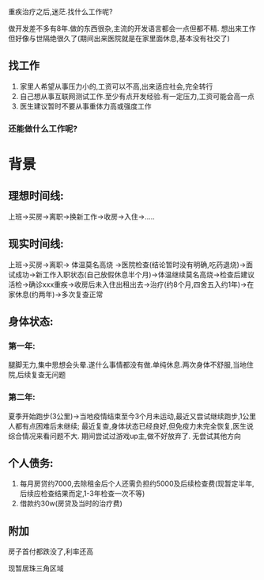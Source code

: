 重疾治疗之后,迷茫.找什么工作呢?

做开发差不多有8年.做的东西很杂,主流的开发语言都会一点但都不精. 想出来工作但好像与世隔绝很久了(期间出来医院就是在家里面休息,基本没有社交了)

## 找工作
1. 家里人希望从事压力小的,工资可以不高,出来适应社会,完全转行
2. 自己想从事互联网测试工作.至少有点开发经验.有一定压力,工资可能会高一点
3. 医生建议暂时不要从事重体力高或强度工作

### 还能做什么工作呢?

# 背景
## 理想时间线:
上班->买房->离职->换新工作->收房->入住->.....
## 现实时间线:
上班->买房->离职-> 体温莫名高烧 ->医院检查(结论暂时没有明确,吃药退烧)->面试成功->新工作入职状态(自己放假休息半个月)->体温继续莫名高烧->检查后建议活检->确诊xxx重疾->收房后未入住出租出去->治疗(约8个月,四舍五入约1年)->在家休息(约两年)->多次复查正常

## 身体状态:

### 第一年: 
腿脚无力,集中思想会头晕.遂什么事情都没有做.单纯休息.两次身体不舒服,当地住院,后续复查无问题
### 第二年: 
夏季开始跑步(3公里)->当地疫情结束至今3个月未运动,最近又尝试继续跑步,1公里人都有点困难后未继续;
最近复查,身体状态已经良好,但免疫力未完全恢复,医生说综合情况来看问题不大.
期间尝试过游戏up主,做不好放弃了. 无尝试其他方向

## 个人债务:
1. 每月房贷约7000,去除租金后个人还需负担约5000及后续检查费(现暂定半年,后续应检查结果而定,1-3年检查一次不等)
2. 借款约30w(房贷及当时的治疗费)

## 附加
房子首付都跌没了,利率还高

现暂居珠三角区域





